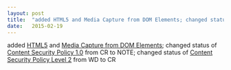 ```yaml
---
layout: post
title:  "added HTML5 and Media Capture from DOM Elements; changed status of Content Security Policy 1.0 from CR to NOTE; changed status of Content Security Policy Level 2 from WD to CR"
date:   2015-02-19
---
```


added [HTML5](/spec/) and [Media Capture from DOM Elements](/spec/); changed status of [Content Security Policy 1.0](/spec/CSP) from CR to NOTE; changed status of [Content Security Policy Level 2](/spec/CSP2) from WD to CR

